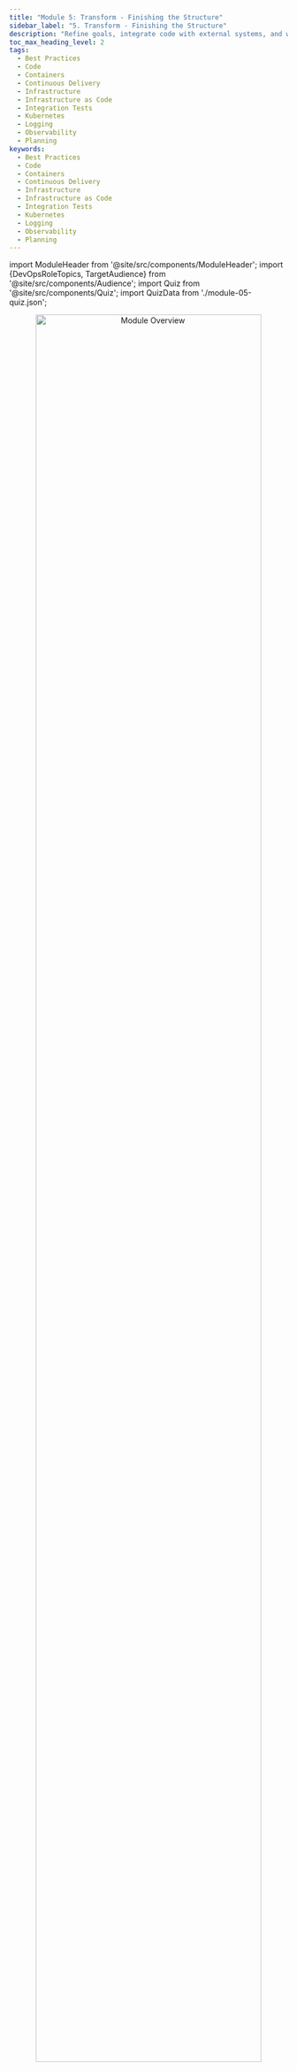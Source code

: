 ```yaml
---
title: "Module 5: Transform - Finishing the Structure"
sidebar_label: "5. Transform - Finishing the Structure"
description: "Refine goals, integrate code with external systems, and write integration tests. Also, utilize Infrastructure as Code, learn Terraform essentials, and Kubernetes configuration management like Helm and Kustomize. Then, implement CD best practices — and finally, a hands-on with the HiveBox project"
toc_max_heading_level: 2
tags:
  - Best Practices
  - Code
  - Containers
  - Continuous Delivery
  - Infrastructure
  - Infrastructure as Code
  - Integration Tests
  - Kubernetes
  - Logging
  - Observability
  - Planning
keywords:
  - Best Practices
  - Code
  - Containers
  - Continuous Delivery
  - Infrastructure
  - Infrastructure as Code
  - Integration Tests
  - Kubernetes
  - Logging
  - Observability
  - Planning
---
```


import ModuleHeader from '@site/src/components/ModuleHeader';
import {DevOpsRoleTopics, TargetAudience} from '@site/src/components/Audience';
import Quiz from '@site/src/components/Quiz';
import QuizData from './module-05-quiz.json';

<ModuleHeader />

<p align="center">
  <img class="module-overview-image" alt="Module Overview" border="0" width="90%"
    src={require('./module-05-overview.png').default} />
</p>

## Module Overview

- Refine goals and requirements.
- Integrate code with external systems and write integration tests.
- Utilize Infrastructure as Code, learn Terraform essentials and Kubernetes configuration management like Helm and Kustomize.
- Apply Continuous Delivery best practices.
- Implement the progressive hands-on project, HiveBox phase 5.
- Focus areas: Planning (12.5%), Code (25%), Infrastructure (25%), Containers (12.5%), Observability (12.5%), Continuous Delivery (12.5%).

## 5.1 Planning - Refine the Goals and Requirements

<img class="img-right" align="right" width="25%" src="/img/topics/planning.png"></img>

### Audience {#51-audience}

<TargetAudience roles={['devops', 'software']} />

### What you need to know {#51-what-you-need-to-know}

- At this point, you should have a working [project](../../projects/hivebox). It might not be perfect but good enough as start. Now it's time to start polishing it.
- First of all, you need to align with the business objectives. Is the project still relevant? Has the business changed direction, which requires changes in the tech side? Ensuring that the goals and requirements are aligned with the business means understanding the business context, market demands, and how you, as a DevOps engineer, can drive value to the company.
- OK, let's assume there have been no changes in the business directions. Now, it's essential to review the goals according to user feedback. You need to gather user feedback after using the first version of the solution you developed.
- Mostly, DevOps Engineers' users are other teams in the organization, but it could also be useful to get the end-users feedback via Product Owners/Managers.- You will refine your solution based on the business directions and user feedback. Establishing cross-functional collaboration with other teams (especially with the QA team) is also vital to ensure smooth end-to-end deliverability.
- From now on, you need to start building continuous feedback loops. They could have a simple structure, such as recutting meetings with different teams. We will cover this topic in detail in the next module.
- In general, planning should be considered a moving target. Goals should always be iterated to ensure they meet the requirements.

### Resources {#51-resources}

- [Backlog Refinement Guide: How to & tips to be successful - Atlassian](https://www.atlassian.com/agile/scrum/backlog-refinement)
- [5 Strategies for Product Backlog Refinement - Scrum.org](https://www.scrum.org/resources/blog/5-strategies-product-backlog-refinement)

## 5.2 Code - Working with External Systems

<img class="img-right" align="right" width="25%" src="/img/topics/code.png"></img>

### Audience {#52-audience}

<TargetAudience roles={['devops', 'software']} />

### What you need to know {#52-what-you-need-to-know}

- As a DevOps Engineer, you will work or integrate with external systems using code or tools. Those external systems could be third-party APIs, databases, cloud services, or microservices.
- You will mostly use REST APIs to interact with those services, but there are many ways to communicate with those systems according to each use case.
- Here, we will cover some essential points when working with external systems programmatically.
  - If it's a known system, it's usually better to use a library or SDK for that system. Don't write everything from scratch.
  - Ensure to handle errors and rate limits. Know how to implement rate-limiting strategies (e.g., exponential backoff).
  - Ensure you handle paginated responses (e.g., retrieving data in chunks), especially if you expect a big load of data.
  - Use caching whenever possible. Don't hummer the systems with unnecessary calls.
  - Always use secure connection with external systems even if the use case is trivial.
  - Not every connection should be synced; you could use async communication by using message queues to deal with lagging and latency under pressure.

### Resources {#52-resources}

- [System Integration: Types, Approaches, and Implementation Steps - AltexSoft](https://www.altexsoft.com/blog/system-integration/)
- [System Integration vs Software Development - Budibase](https://budibase.com/blog/app-building/system-integration-vs-software-development/)

## 5.3 Code - Writing Integration Tests

### Audience {#53-audience}

<TargetAudience roles={['devops', 'software']} />

### What you need to know {#53-what-you-need-to-know}

- The second level of the tests is the `Integration Test`. Its primary role is to ensure that different components or modules of your system work well together. To have a good integration test, you need to remember a couple of points.
- As usual, start with basic tests, then extend the test scenarios as you go.
- Tests should be as simple as possible; otherwise, you will end up with complex test code that needs another test to ensure it's working as expected!
- Ensure maintainability and readability using well-known tools and frameworks, and avoid writing your own code as a test framework.
- Always try to use real systems and avoid mocking too much. For example, if you are testing interactions with a database, run an actual database instance and code test against it.
- Always verify both paths to success and failure! Don't test the happy path only.
- Try to run the integration tests in an environment as close as possible to production, at least one that has the same technology as production. For example, if you are using containers in production, then the integration tests should also be run in containers.
- Try to use realistic (but minimal) test data to cover a variety of cases like your real users (e.g., using factories and/or fixtures).
- As much as possible, isolate tests from each other so you get accurate results. Each test group should be independent and not rely on other test groups' actions.
- Remember the external services (third-party APIs) when you write integration tests. Use sandbox or test environments provided by these services, or simulate them with API stubs (check the previous section about [Working with External Systems](#52-code---working-with-external-systems)).
- By default, tests should be integrated with CI/CD pipelines and run automatically after each commit or before merging. But also think about providing an easy way to run locally.

### Resources {#53-resources}

- [What is Integration Testing - BrowserStack](https://www.browserstack.com/guide/integration-testing)
- [The Complete Guide to Integration Testing - HubSpot](https://blog.hubspot.com/marketing/integration-testing)

## 5.4 Infrastructure - Infrastructure as Code and Configuration Management

<img class="img-right" align="right" width="25%" src="/img/topics/infrastructure.png"></img>

### Audience {#54-audience}

<TargetAudience roles={['devops', 'software']} />

### What you need to know {#54-what-you-need-to-know}

- As a DevOps Engineer, you will hear (and use) the term "Infrastructure as Code" (IaC) a lot. And that's for a good reason, as it's considered one of the DevOps cores. You will also hear about tools like [Terraform](https://www.terraform.io/), [Crossplane](https://www.crossplane.io/), and [Pulumi](https://www.pulumi.com/).
- In simple words, IaC allows you to manage and provide infrastructure resources (servers, networks, storage) using a code-like approach, which takes different forms.
- So, instead of provisioning infrastructure manually (either via CLI or UI), you use machine-readable definition files (like YAML, JSON, or other DSL files like HCL) to create and configure the infrastructure.
- Mostly, IaC is stored in a Source Code Management system like `Git`. However, IaC is less about using Git and more about the following:
  - **Idempotent**: IaC works better when it's idempotent, which means it can produce the same outcome every time it runs. This reduces the risk of errors with every run, makes the outcome always predictable, and avoids side effects.
  - **Declarative**: IaC works better when it's declarative (opposite to imperative) because that approach simplifies using IaC and moves the control flow logic to the IaC tool instead of dealing with it every time in the IaC.
  - **Domain-specific language (DSL)**: There are two approaches to writing IaC: either using tools that utilize DSLs like Terraform and Crossplane or using tools that utilize programming languages like Pulumi and AWS CDK.

<DevOpsRoleTopics>

- Without going into much detail about [what's declarative and what's not](https://leebriggs.co.uk/blog/2022/07/20/nobody-knows-what-declarative-is) ... you should look for tools that allow you to state how you want your infrastructure to look like [Terraform](https://www.terraform.io/) or [Crossplane](https://www.crossplane.io/) and use DSL for simplicity.
- In all cases, using imperative scripts in any language (Bash, Python, etc.) is not recommended; that's not the ideal IaC and will hit you hard in the future when you try to automate the IaC via GitOps (it will be covered in the following modules).
- Finally, in the current container era, Configuration Management tools like Ansible and SaltStack are less and less used in favor of a container ecosystem. In this roadmap, we will not cover them; learn one of them when you need it (Ansible is highly recommended).

</DevOpsRoleTopics>

### Resources {#54-resources}

- [What is Infrastructure as Code? - IaC Explained - AWS](https://aws.amazon.com/what-is/iac/)
- [What is Infrastructure as Code with Terraform? | HashiCorp](https://developer.hashicorp.com/terraform/tutorials/aws-get-started/infrastructure-as-code)

## 5.5 Infrastructure - Terraform Essentials

### Audience {#55-audience}

<TargetAudience roles={['devops']} />

### What you need to know {#55-what-you-need-to-know}

<DevOpsRoleTopics>

- Terraform is one of the key players in the infrastructure-as-code market. It's arguably the most popular IaC tool with multi-cloud support.
- Terraform is known for the following:
  - **Extensible**: It uses `Providers` (think of them as `plugins`), which allow Terraform to work with different systems, such as Cloud providers or applications like PostgreSQL.
  - **Declarative**: It uses a declarative approach via its DSL called `HashiCorp Configuration Language (HCL)` (JSON is also supported), where you define what the desired infrastructure should look like (e.g., "create three AWS EC2 instances") rather than describing how to achieve it.
  - **Stateful**: It has a source of truth as a state file `terraform.tfstate` to keep track of the current infrastructure. Terraform compares the actual state of the infrastructure with the desired state defined in the configuration files.
  - **Modular**: It supports and recommends using modules, which allow you to abstract and reuse infrastructure patterns across multiple projects and reduce code duplication.
- We will not dive into the hands-on; you will find that in the resources section. However, you should remember a couple of points when you start using Terraform.
- First, if you build any work environment, never use local state files; always store the state on an S3-compatible service (AWS S3, GCP Cloud Storage, Azure Blob Storage, etc.).
- Don't Repeat Yourself (DRY)! Don't write Terraform HCL code unless it's needed! [Terraform Registry](https://registry.terraform.io/) has many modules, and most popular cloud providers have official modules there. For example, use [AWS EKS module](https://registry.terraform.io/modules/terraform-aws-modules/eks/aws/latest) to create the EKS cluster.
- As the containers ecosystem grows, Terraform's use of pure infrastructure is limited, such as by creating a Kubernetes cluster and cloud database. But once you have a Kubernetes cluster, use the Kubernetes tools (i.e., don't set up Kubernetes apps using Terraform!).
- Remember to apply and enforce Terraform best practices in your CI pipelines, such as validating, formatting, linting, and securing Terraform IaC.
- Terraform is a big topic, but that's the starting point. As usual, start small and expand.

</DevOpsRoleTopics>

### Resources {#55-resources}

- [Terraform Tutorial – Getting Started With Terraform - Spacelift](https://spacelift.io/blog/terraform-tutorial)
- [Terraform Tutorial for Beginners + Labs: Complete Step by Step Guide! - KodeKloud](https://www.youtube.com/watch?v=YcJ9IeukJL8)
- [Validate, format, lint, secure, and test Terraform IaC - Ahmed AbouZaid](https://tech.aabouzaid.com/2020/04/validate-format-lint-and-test-terraform-iac-ci.html)

## 5.6 Containers - Kubernetes Configuration Management

<img class="img-right" align="right" width="25%" src="/img/topics/containers.png"></img>

### Audience {#56-audience}

<TargetAudience roles={['devops']} />

### What you need to know {#56-what-you-need-to-know}

<DevOpsRoleTopics>

- As the containers ecosystem grows, Kubernetes becomes the new platform. Hence, once you have a Kubernetes cluster up and running, you should do everything the Kubernetes way.
- There are many tools for Kubernetes configuration management, but the most popular are:
  - [Plain-Kubectl](https://kubernetes.io/docs/reference/kubectl/): The offical CLI tool communicating with a Kubernetes cluster's control plane, using the Kubernetes API.
  - [Kustomize-Kubectl](https://kustomize.io): Part of Kubectl which uses a template-free approach where it patches and merges Kubernetes manifests.
  - [Helm](https://helm.sh/): It is not part of the Kubernetes project, but it's a de facto standard tool that uses a template approach. A chart contains templates with placeholders that are replaced when it's rendered.
- You will probably use more than one tool to manage Kubernetes configuration.
- Always remember that Kubernetes configuration is still an Infrastructure as Code, and it should follow the same practices mentioned in the previous sections, like using a declarative approach and always keeping automation in mind, even if you haven't used any automation yet.

</DevOpsRoleTopics>

### Resources {#56-resources}

- [Application Configuration Management in Kubernetes - Giant Swarm](https://www.giantswarm.io/blog/application-configuration-management-in-kubernetes/)
- [Managing Kubernetes Resources with Kustomize - INNOQ](https://www.innoq.com/en/blog/2022/04/kustomize-introduction/)
- [Introduction to Helm - Helm Docs](https://helm.sh/docs/intro/)
- [3 ways to customize off-the-shelf Helm charts with Kustomize - Ahmed AbouZaid](https://tech.aabouzaid.com/2020/09/3-ways-to-customize-off-the-shelf-helm-charts-with-kustomize-kubernetes.html)

## 5.7 Observability - Log Aggregation Systems

<img class="img-right" align="right" width="25%" src="/img/topics/observability.png"></img>

### Audience {#57-audience}

<TargetAudience roles={['devops', 'software']} />

### What you need to know {#57-what-you-need-to-know}

- Logging is the second pillar of observability (`logs`, `metrics`, and `traces`). As mentioned before, each one works differently and serves a different purpose.
- As modern infrastructure becomes more complex, it's essential to have a centralized login system for monitoring and analyzing the running systems.
-  the running systems.
- Applications logs are a rich source of information that could be beneficial for debugging, troubleshooting, and even reliability (e.g., monitoring error rate in the logs).
- Usually, you don't want to alert on the logs if the metrics are already available. Still, you will need to do that in many cases, like when the application metrics are limited or when watching certain log patterns (e.g., repeated errors or failed service calls).
- A centralized logs system will simplify access, debugging, and correlating events across systems. It will also be easier to manage log retention.
- There are different types of logs: `Structured`, `Unstructured`, and `Semi-Structured`, learn about each one.

<DevOpsRoleTopics>

- The following are some essential points to remember when working with logs:
  - Always use the `Structured` whenever supported because it makes everything easier (store, query, and analysis).
  - Avoid parsing logs with regex as much as possible. First, check if the log type already has a parser.
  - Enrich logs with all needed metadata to be independent so that at any point in time, it's possible to understand them with no or minimal background about the logs producer.
  - Ensure that sensitive information (e.g., personal data, credentials) is anonymized before being stored and that you follow compliance regulations like GDPR.
  - Capture relevant logs only; otherwise, you will end up with a log swamp. That will reduce costs and make search in logs more efficient.
- There are many logging solutions on the market, but if you have the choice, stick with the Cloud provider logging service or [Grafana Loki](https://grafana.com/oss/loki/).

</DevOpsRoleTopics>


### Resources {#57-resources}

- [The Three Pillars of Observability - Sematext](https://sematext.com/glossary/three-pillars-of-observability/)
- [Log Aggregation: Everything You Need to Know for Aggregating Log Data - Splunk](https://www.splunk.com/en_us/blog/learn/log-aggregation.html)
- [What are unstructured, structured, and semi-structured data types? - Matillion](https://www.matillion.com/blog/what-are-unstructured-structured-and-semi-structured-data-types)

## 5.8 Continuous Delivery - CD Best Practices

<img class="img-right" align="right" width="25%" src="/img/topics/continuous-delivery.png"></img>

### Audience {#58-audience}

<TargetAudience roles={['devops', 'software']} />

### What you need to know {#58-what-you-need-to-know}

- As mentioned previously, `CD` could refer to two different things: `Continuous Delivery` and `Continuous Deployment`. They are usually used interchangeably, but in reality, they are two distinct stages.
- Here, we are covering `delivery` only (Continuous deployment will be covered in the next module), where code changes are automatically prepared for release to multiple environments, especially production if they are a service or public if they are an artifact.
- The following are some CD best practices to remember:
  - Like in CI, automation is the key to effective CD. Automate as much of the CD pipeline as possible.
  - Test the software the same way your customers will use it. Try to reduce drift between the test and real cases/environments.
  - Build your artifacts once and promote them through the stages of your test pipelines so you are sure you test exactly the same thing.
  - Ensure that each test environment is independent and doesn't influence others.
  - Measure and monitor as much as possible. Treat your continuous delivery stages like production (or as close as possible) because, by the end of the pipeline, they will be just one step away from production.
  - Collect human feedback and iterate! Don't rely solely on the system's feedback; always remember to get insights from the human side, such as developers and production users.
- Always remember that CD is about continuous learning and improving the speed, quality, and reliability of your software delivery process.
- Usually, you will use the same continuous integration solution for continuous delivery, so stick with GitHub Actions for that (but for continuous deployment, another solution will be used in the next module).

### Resources {#58-resources}

- [How to keep up with CI/CD best practices - Continuous delivery best practices - GitLab](https://about.gitlab.com/blog/2022/02/03/how-to-keep-up-with-ci-cd-best-practices/#continuous-delivery-best-practices)
- [What is Continuous Delivery? Tools and Best Practices - XenonStack](https://www.xenonstack.com/insights/what-is-continuous-delivery)

## Quiz

<Quiz data={QuizData}/>

## Hands-on

Follow the instructions in the [HiveBox project phase 5](../../projects/hivebox#phase-5).

## Interview Questions

Review the interview questions related to [Module 5](../../interview/common-questions#module-5).
